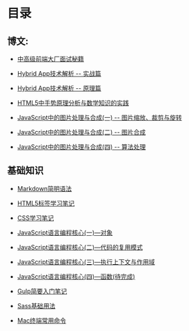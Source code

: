 # 目录

## 博文:

- [中高级前端大厂面试秘籍](./interview.md)

- [Hybrid App技术解析 -- 实战篇](./hybrid-2.md)

- [Hybrid App技术解析 -- 原理篇](./hybrid-1.md)

- [HTML5中手势原理分析与数学知识的实践](./html5-touch-math.md)

- [JavaScript中的图片处理与合成(一) -- 图片缩放、裁剪与旋转](./canvas-1.md)

- [JavaScript中的图片处理与合成(二) -- 图片合成](./canvas-2.md)

- [JavaScript中的图片处理与合成(四) -- 算法处理](./canvas-4.md)


## 基础知识

- [Markdown简明语法](./basis/Markdown简明语法.md)

- [HTML5标签学习笔记](./basis/HTML学习笔记.md)

- [CSS学习笔记](./basis/CSS学习笔记.md)

- [JavaScript语言编程核心(一)—对象](./basis/JavaScript语言编程核心(一)—对象.md)

- [JavaScript语言编程核心(二)—代码的复用模式](./basis/JavaScript语言编程核心(二)—代码的复用模式.md)

- [JavaScript语言编程核心(三)—执行上下文与作用域](./basis/JavaScript语言编程核心(三)—执行上下文与作用域.md)

- [JavaScript语言编程核心(四)—函数(待完成)](./basis/JavaScript语言编程核心(四)—函数(待完成).md)

- [Gulp简要入门笔记](./basis/Gulp简要入门笔记.md)

- [Sass基础用法](./basis/Sass基础用法.md)

- [Mac终端常用命令](./basis/Mac终端常用命令.md)
